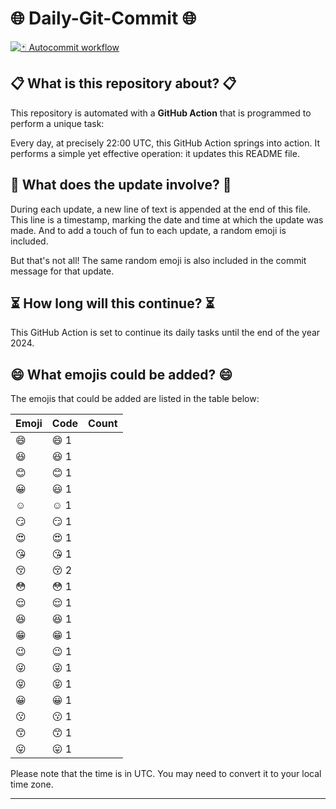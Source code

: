 # 🌐 Daily-Git-Commit 🌐

[![🃏 Autocommit workflow](https://github.com/kleqing/git-auto-commit/actions/workflows/main.yaml/badge.svg?event=check_run)](https://github.com/kleqing/git-auto-commit/actions/workflows/main.yaml)

## 📋 What is this repository about? 📋

This repository is automated with a **GitHub Action** that is programmed to perform a unique task:

Every day, at precisely 22:00 UTC, this GitHub Action springs into action. It performs a simple yet effective operation: it updates this README file.

## 🔄 What does the update involve? 🔄

During each update, a new line of text is appended at the end of this file. This line is a timestamp, marking the date and time at which the update was made. And to add a touch of fun to each update, a random emoji is included.

But that's not all! The same random emoji is also included in the commit message for that update.

## ⏳ How long will this continue? ⏳

This GitHub Action is set to continue its daily tasks until the end of the year 2024.

## 😄 What emojis could be added? 😄

The emojis that could be added are listed in the table below:

| Emoji | Code | Count |
| --- | --- | --- |
| 😄 | :smile:  1 |
| 😆 | :laughing:  1 |
| 😊 | :blush:  1 |
| 😀 | :smiley:  1 |
| ☺️ | :relaxed:  1 |
| 😏 | :smirk:  1 |
| 😍 | :heart_eyes:  1 |
| 😘 | :kissing_heart:  1 |
| 😚 | :kissing_closed_eyes:  2 |
| 😳 | :flushed:  1 |
| 😌 | :relieved:  1 |
| 😆 | :satisfied:  1 |
| 😁 | :grin:  1 |
| 😉 | :wink:  1 |
| 😜 | :stuck_out_tongue_winking_eye:  1 |
| 😝 | :stuck_out_tongue_closed_eyes:  1 |
| 😀 | :grinning:  1 |
| 😗 | :kissing:  1 |
| 😙 | :kissing_smiling_eyes:  1 |
| 😛 | :stuck_out_tongue:  1 |

Please note that the time is in UTC. You may need to convert it to your local time zone.

---

